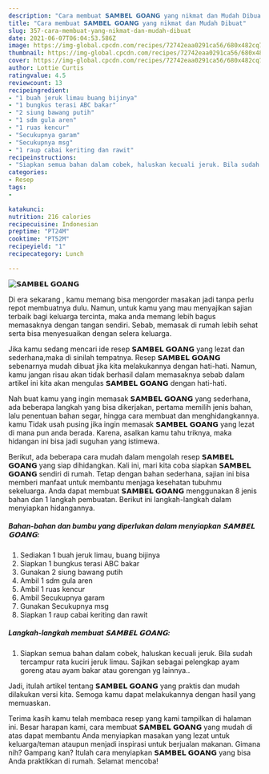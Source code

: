 ```yaml
---
description: "Cara membuat 𝗦𝗔𝗠𝗕𝗘𝗟 𝗚𝗢𝗔𝗡𝗚 yang nikmat dan Mudah Dibuat"
title: "Cara membuat 𝗦𝗔𝗠𝗕𝗘𝗟 𝗚𝗢𝗔𝗡𝗚 yang nikmat dan Mudah Dibuat"
slug: 357-cara-membuat-yang-nikmat-dan-mudah-dibuat
date: 2021-06-07T06:04:53.586Z
image: https://img-global.cpcdn.com/recipes/72742eaa0291ca56/680x482cq70/𝗦𝗔𝗠𝗕𝗘𝗟-𝗚𝗢𝗔𝗡𝗚-foto-resep-utama.jpg
thumbnail: https://img-global.cpcdn.com/recipes/72742eaa0291ca56/680x482cq70/𝗦𝗔𝗠𝗕𝗘𝗟-𝗚𝗢𝗔𝗡𝗚-foto-resep-utama.jpg
cover: https://img-global.cpcdn.com/recipes/72742eaa0291ca56/680x482cq70/𝗦𝗔𝗠𝗕𝗘𝗟-𝗚𝗢𝗔𝗡𝗚-foto-resep-utama.jpg
author: Lottie Curtis
ratingvalue: 4.5
reviewcount: 13
recipeingredient:
- "1 buah jeruk limau buang bijinya"
- "1 bungkus terasi ABC bakar"
- "2 siung bawang putih"
- "1 sdm gula aren"
- "1 ruas kencur"
- "Secukupnya garam"
- "Secukupnya msg"
- "1 raup cabai keriting dan rawit"
recipeinstructions:
- "Siapkan semua bahan dalam cobek, haluskan kecuali jeruk. Bila sudah tercampur rata kuciri jeruk limau. Sajikan sebagai pelengkap ayam goreng atau ayam bakar atau gorengan yg lainnya.."
categories:
- Resep
tags:
- 

katakunci:  
nutrition: 216 calories
recipecuisine: Indonesian
preptime: "PT24M"
cooktime: "PT52M"
recipeyield: "1"
recipecategory: Lunch

---
```



![𝗦𝗔𝗠𝗕𝗘𝗟 𝗚𝗢𝗔𝗡𝗚](https://img-global.cpcdn.com/recipes/72742eaa0291ca56/680x482cq70/𝗦𝗔𝗠𝗕𝗘𝗟-𝗚𝗢𝗔𝗡𝗚-foto-resep-utama.jpg)

Di era  sekarang , kamu memang bisa mengorder masakan jadi tanpa perlu repot membuatnya dulu. Namun, untuk kamu yang mau menyajikan sajian terbaik bagi keluarga tercinta, maka anda memang lebih bagus memasaknya dengan tangan sendiri. Sebab, memasak di rumah lebih sehat serta bisa menyesuaikan dengan selera keluarga.

Jika kamu sedang mencari ide resep 𝗦𝗔𝗠𝗕𝗘𝗟 𝗚𝗢𝗔𝗡𝗚 yang lezat dan sederhana,maka di sinilah tempatnya. Resep 𝗦𝗔𝗠𝗕𝗘𝗟 𝗚𝗢𝗔𝗡𝗚  sebenarnya mudah dibuat jika kita melakukannya dengan hati-hati. Namun, kamu jangan risau akan tidak berhasil dalam memasaknya 
sebab dalam artikel ini kita akan mengulas 𝗦𝗔𝗠𝗕𝗘𝗟 𝗚𝗢𝗔𝗡𝗚 dengan hati-hati.  



Nah buat kamu yang ingin memasak 𝗦𝗔𝗠𝗕𝗘𝗟 𝗚𝗢𝗔𝗡𝗚 yang sederhana, ada beberapa langkah yang bisa dikerjakan, pertama memilih jenis bahan, lalu penentuan bahan segar, hingga cara membuat dan menghidangkannya. kamu Tidak usah pusing jika ingin memasak 𝗦𝗔𝗠𝗕𝗘𝗟 𝗚𝗢𝗔𝗡𝗚 yang lezat di mana pun anda berada. Karena, asalkan kamu  tahu triknya, maka hidangan ini bisa jadi suguhan yang istimewa.

Berikut, ada beberapa cara mudah dalam mengolah resep 𝗦𝗔𝗠𝗕𝗘𝗟 𝗚𝗢𝗔𝗡𝗚 yang siap dihidangkan. Kali ini, mari kita coba siapkan 𝗦𝗔𝗠𝗕𝗘𝗟 𝗚𝗢𝗔𝗡𝗚 sendiri di rumah. Tetap dengan bahan sederhana, sajian ini bisa memberi manfaat untuk membantu menjaga kesehatan tubuhmu sekeluarga. Anda dapat membuat 𝗦𝗔𝗠𝗕𝗘𝗟 𝗚𝗢𝗔𝗡𝗚 menggunakan 8 jenis bahan dan 1 langkah pembuatan. Berikut ini langkah-langkah dalam menyiapkan hidangannya.

<!--inarticleads1-->

##### Bahan-bahan dan bumbu yang diperlukan dalam menyiapkan 𝗦𝗔𝗠𝗕𝗘𝗟 𝗚𝗢𝗔𝗡𝗚:

1. Sediakan 1 buah jeruk limau, buang bijinya
1. Siapkan 1 bungkus terasi ABC bakar
1. Gunakan 2 siung bawang putih
1. Ambil 1 sdm gula aren
1. Ambil 1 ruas kencur
1. Ambil Secukupnya garam
1. Gunakan Secukupnya msg
1. Siapkan 1 raup cabai keriting dan rawit




<!--inarticleads2-->

##### Langkah-langkah membuat 𝗦𝗔𝗠𝗕𝗘𝗟 𝗚𝗢𝗔𝗡𝗚:

1. Siapkan semua bahan dalam cobek, haluskan kecuali jeruk. Bila sudah tercampur rata kuciri jeruk limau. Sajikan sebagai pelengkap ayam goreng atau ayam bakar atau gorengan yg lainnya..




Jadi, itulah artikel tentang  𝗦𝗔𝗠𝗕𝗘𝗟 𝗚𝗢𝗔𝗡𝗚  yang praktis dan mudah dilakukan versi kita. Semoga kamu dapat melakukannya dengan hasil yang memuaskan. 

Terima kasih kamu telah membaca resep yang kami tampilkan di halaman ini. Besar harapan kami, cara membuat  𝗦𝗔𝗠𝗕𝗘𝗟 𝗚𝗢𝗔𝗡𝗚 yang mudah di atas dapat membantu Anda menyiapkan masakan yang lezat untuk keluarga/teman ataupun menjadi inspirasi untuk berjualan makanan. Gimana nih? Gampang kan? Itulah cara menyiapkan 𝗦𝗔𝗠𝗕𝗘𝗟 𝗚𝗢𝗔𝗡𝗚 yang bisa Anda praktikkan di rumah. Selamat mencoba!

